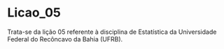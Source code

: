 # Licao_05
Trata-se da lição 05 referente à disciplina de Estatística da Universidade Federal do Recôncavo da Bahia (UFRB).
